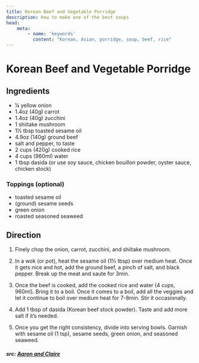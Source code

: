 ```yaml
---
title: Korean Beef and Vegetable Porridge
description: How to make one of the best soups
head:
    meta:
        - name: 'keywords'
          content: "Korean, Asian, porridge, soup, beef, rice"
---
```


# Korean Beef and Vegetable Porridge
## Ingredients
- &frac14; yellow onion
- 1.4oz (40g) carrot
- 1.4oz (40g) zucchini
- 1 shiitake mushroom
- 1&frac12; tbsp toasted sesame oil
- 4.9oz (140g) ground beef
- salt and pepper, to taste
- 2 cups (420g) cooked rice
- 4 cups (960ml) water
- 1 tbsp dasida (or use soy sauce, chicken bouillon powder, oyster sauce, chicken stock)

### Toppings (optional)
- toasted sesame oil
- (ground) sesame seeds
- green onion
- roasted seasoned seaweed

## Direction
1. Finely chop the onion, carrot, zucchini, and shiitake mushroom.

2. In a wok (or pot), heat the sesame oil (1&frac12; tbsp) over medium heat. Once it gets nice and hot, add the ground beef, a pinch of salt, and black pepper. Break up the meat and saute for 3min.

3. Once the beef is cooked, add the cooked rice and water (4 cups, 960ml). Bring it to a boil. Once it comes to a boil, add all the veggies and let it continue to boil over medium heat for 7-8min. Stir it occasionally.

4. Add 1 tbsp of dasida (Korean beef stock powder). Taste and add more salt if it’s needed.

5. Once you get the right consistency, divide into serving bowls. Garnish with sesame oil (1 tsp), sesame seeds, green onion, and seasoned seaweed.

##### src: [Aaron and Claire](https://aaronandclaire.com/korean-beef-and-vegetable-porridge-sogigi-yachaejuk-recipe/)